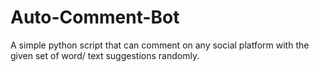 # Auto-Comment-Bot
A simple python script that can comment on any social platform with the given set of word/ text suggestions randomly.
